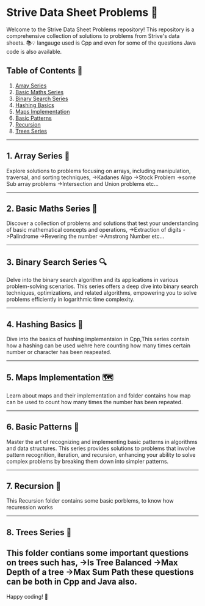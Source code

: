 # Strive Data Sheet Problems 🚀

Welcome to the Strive Data Sheet Problems repository! This repository is a comprehensive collection of solutions to problems from Strive's data sheets. 📚💡
langauge used is Cpp and even for some of the questions Java code is also available.
## Table of Contents 📖

1. [Array Series](#array-series)
2. [Basic Maths Series](#basic-maths-series)
3. [Binary Search Series](#binary-search-series)
4. [Hashing Basics](#hashing-basics)
5. [Maps Implementation](#maps-implementation)
6. [Basic Patterns](#basic-patterns)
7. [Recursion](#recursion)
8. [Trees Series](#trees-series)

---

## 1. Array Series 🎯

Explore solutions to problems focusing on arrays, including manipulation, traversal, and sorting techniques,
->Kadanes Algo
->Stock Problem 
->some Sub array problems 
->Intersection and Union problems etc...

---

## 2. Basic Maths Series 🔢

Discover a collection of problems and solutions that test your understanding of basic mathematical concepts and operations,
->Extraction of digits 
->Palindrome
->Revering the number
->Amstrong Number etc...

---

## 3. Binary Search Series 🔍

Delve into the binary search algorithm and its applications in various problem-solving scenarios. This series offers a deep dive into binary search techniques, optimizations, and related algorithms, empowering you to solve problems efficiently in logarithmic time complexity.

---

## 4. Hashing Basics 📂

Dive into the basics of hashing implementaion in Cpp,This series contain how a hashing can be used wehre here counting how many times certain number or character has been reapeated.

---

## 5. Maps Implementation 🗺️

Learn about maps and their implementation and folder contains how map can be used to count how many times the number has been repeated.

---

## 6. Basic Patterns 🎨

Master the art of recognizing and implementing basic patterns in algorithms and data structures. This series provides solutions to problems that involve pattern recognition, iteration, and recursion, enhancing your ability to solve complex problems by breaking them down into simpler patterns.

---

## 7. Recursion 🔄

This Recursion folder contains some basic porblems, to know how recuression works 

---

## 8. Trees Series 🌳

This folder contians some important questions on trees such has,
->Is Tree Balanced
->Max Depth of a tree
->Max Sum Path
these questions can be both in Cpp and Java also.
---

Happy coding! 🚀
